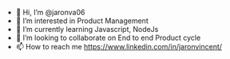 - 👋 Hi, I’m @jaronva06
- 👀 I’m interested in Product Management 
- 🌱 I’m currently learning Javascript, NodeJs
- 💞️ I’m looking to collaborate on End to end Product cycle
- 📫 How to reach me https://www.linkedin.com/in/jaronvincent/

<!---
jaronva06/jaronva06 is a ✨ special ✨ repository because its `README.md` (this file) appears on your GitHub profile.
You can click the Preview link to take a look at your changes.
--->
